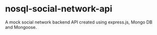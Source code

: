 # nosql-social-network-api
A mock social network backend API created using express.js, Mongo DB and Mongoose.
